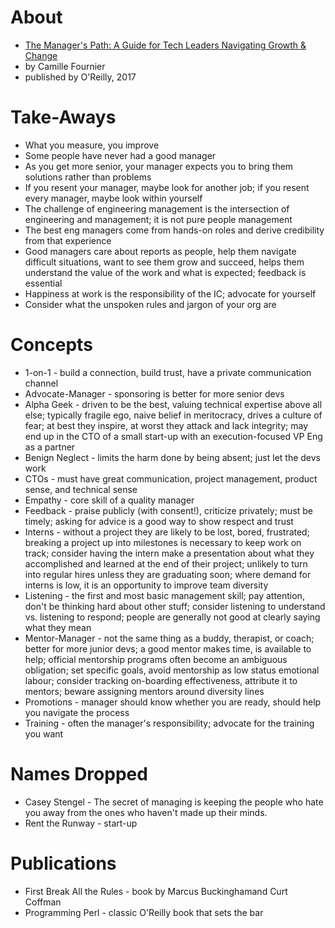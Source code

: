
# About

* [The Manager's Path: A Guide for Tech Leaders Navigating Growth & Change](https://www.oreilly.com/library/view/the-managers-path/9781491973882/)
* by Camille Fournier
* published by O'Reilly, 2017

# Take-Aways

* What you measure, you improve
* Some people have never had a good manager
* As you get more senior, your manager expects you to bring them solutions rather than problems
* If you resent your manager, maybe look for another job; if you resent every manager, maybe look within yourself
* The challenge of engineering management is the intersection of engineering and management; it is not pure people management
* The best eng managers come from hands-on roles and derive credibility from that experience
* Good managers care about reports as people, help them navigate difficult situations, want to see them grow and succeed, helps them understand the value of the work and what is expected; feedback is essential
* Happiness at work is the responsibility of the IC; advocate for yourself
* Consider what the unspoken rules and jargon of your org are

# Concepts

* 1-on-1 - build a connection, build trust, have a private communication channel
* Advocate-Manager - sponsoring is better for more senior devs
* Alpha Geek - driven to be the best, valuing technical expertise above all else; typically fragile ego, naive belief in meritocracy, drives a culture of fear; at best they inspire, at worst they attack and lack integrity; may end up in the CTO of a small start-up with an execution-focused VP Eng as a partner
* Benign Neglect - limits the harm done by being absent; just let the devs work
* CTOs - must have great communication, project management, product sense, and technical sense
* Empathy - core skill of a quality manager
* Feedback - praise publicly (with consent!), criticize privately; must be timely; asking for advice is a good way to show respect and trust
* Interns - without a project they are likely to be lost, bored, frustrated; breaking a project up into milestones is necessary to keep work on track; consider having the intern make a presentation about what they accomplished and learned at the end of their project; unlikely to turn into regular hires unless they are graduating soon; where demand for interns is low, it is an opportunity to improve team diversity
* Listening - the first and most basic management skill; pay attention, don't be thinking hard about other stuff; consider listening to understand vs. listening to respond; people are generally not good at clearly saying what they mean
* Mentor-Manager - not the same thing as a buddy, therapist, or coach; better for more junior devs; a good mentor makes time, is available to help; official mentorship programs often become an ambiguous obligation; set specific goals, avoid mentorship as low status emotional labour; consider tracking on-boarding effectiveness, attribute it to mentors; beware assigning mentors around diversity lines
* Promotions - manager should know whether you are ready, should help you navigate the process
* Training - often the manager's responsibility; advocate for the training you want

# Names Dropped

* Casey Stengel - The secret of managing is keeping the people who hate you away from the ones who haven't made up their minds.
* Rent the Runway - start-up

# Publications

* First Break All the Rules - book by Marcus Buckinghamand Curt Coffman
* Programming Perl - classic O'Reilly book that sets the bar
